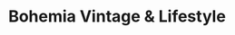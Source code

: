---
title: "Bohemia Vintage & Lifestyle"
url: /bury-st-edmunds/bohemia-vintage-and-lifestyle/
shop: charity
---